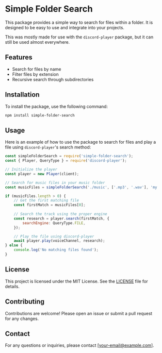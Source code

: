 # Simple Folder Search

This package provides a simple way to search for files within a folder. It is designed to be easy to use and integrate into your projects.

This was mostly made for use with the `discord-player` package, but it can still be used almost everywhere.

## Features

- Search for files by name
- Filter files by extension
- Recursive search through subdirectories

## Installation

To install the package, use the following command:

```bash
npm install simple-folder-search
```

## Usage

Here is an example of how to use the package to search for files and play a file using `discord-player`'s search method:

```javascript
const simpleFolderSearch = require('simple-folder-search');
const { Player, QueryType } = require('discord-player');

// Initialize the player
const player = new Player(client);

// Search for music files in your music folder
const musicFiles = simpleFolderSearch('./music', ['.mp3', '.wav'], 'my song', 0.6);

if (musicFiles.length > 0) {
    // Get the first matching file
    const firstMatch = musicFiles[0];
    
    // Search the track using the proper engine
    const research = player.search(firstMatch, {
        searchEngine: QueryType.FILE,
    });

    // Play the file using discord-player
    await player.play(voiceChannel, research);
} else {
    console.log('No matching files found');
}
```

## License

This project is licensed under the MIT License. See the [LICENSE](LICENSE) file for details.

## Contributing

Contributions are welcome! Please open an issue or submit a pull request for any changes.

## Contact

For any questions or inquiries, please contact [your-email@example.com].
